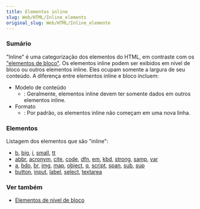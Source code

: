 ```yaml
---
title: Elementos inline
slug: Web/HTML/Inline_elements
original_slug: Web/HTML/Inline_elemente
---
```

### Sumário

"Inline" é uma categorização dos elementos do HTML, em contraste com os ["elementos de bloco"](/pt-BR/docs/HTML/Block-level_elements). Os elementos inline podem ser exibidos em nível de bloco ou outros elementos inline. Eles ocupam somente a largura de seu conteúdo. A diferença entre elementos inline e bloco incluem:

- Modelo de conteúdo
  - : Geralmente, elementos inline devem ter somente dados em outros elementos inline.
- Formato
  - : Por padrão, os elementos inline não começam em uma nova linha.

### Elementos

Listagem dos elementos que são "inline":

- [b](/en/HTML/Element/b), [big](/en/HTML/Element/big), [i](/en/HTML/Element/i), [small](/en/HTML/Element/small), [tt](/en/HTML/Element/tt)
- [abbr](/en/HTML/Element/abbr), [acronym](/en/HTML/Element/acronym), [cite](/en/HTML/Element/cite), [code](/en/HTML/Element/code), [dfn](/en/HTML/Element/dfn), [em](/en/HTML/Element/em), [kbd](/en/HTML/Element/kbd), [strong](/en/HTML/Element/strong), [samp](/en/HTML/Element/samp), [var](/en/HTML/Element/var)
- [a](/en/HTML/Element/a), [bdo](/en/HTML/Element/bdo), [br](/en/HTML/Element/br), [img](/En/HTML/Element/Img), [map](/en/HTML/Element/map), [object](/en/HTML/Element/object), [q](/en/HTML/Element/q), [script](/En/HTML/Element/Script), [span](/en/HTML/Element/span), [sub](/en/HTML/Element/sub), [sup](/en/HTML/Element/sup)
- [button](/en/HTML/Element/button), [input](/en/HTML/Element/Input), [label](/en/HTML/Element/label), [select](/en/HTML/Element/select), [textarea](/en/HTML/Element/textarea)

### Ver também

- [Elementos de nível de bloco](/en/HTML/Block-level_elements)

